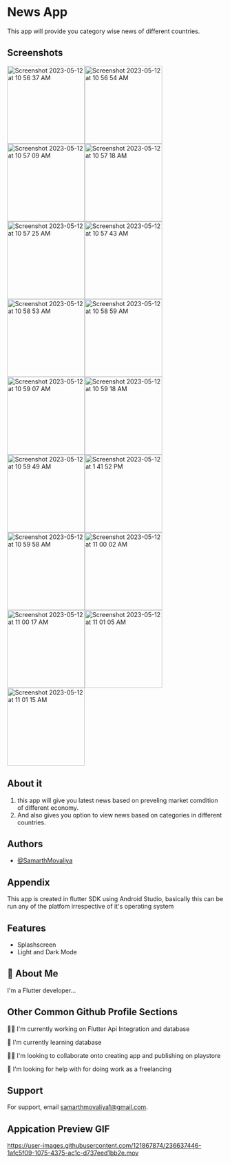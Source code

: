 # News App
This app will provide you category wise news of different countries.

## Screenshots
<img width="180" alt="Screenshot 2023-05-12 at 10 56 37 AM" src="https://github.com/SamarthMovaliya/news_app_flutter_Api/assets/121867874/257a7114-e0f1-434a-a8aa-f9dee49d6ba4"><img width="180" alt="Screenshot 2023-05-12 at 10 56 54 AM" src="https://github.com/SamarthMovaliya/news_app_flutter_Api/assets/121867874/e54fbf0b-e07f-4106-b4ff-6e01e1390c6d"><img width="180" alt="Screenshot 2023-05-12 at 10 57 09 AM" src="https://github.com/SamarthMovaliya/news_app_flutter_Api/assets/121867874/65901f19-9d0a-4068-bbb9-53da28c61872"><img width="180" alt="Screenshot 2023-05-12 at 10 57 18 AM" src="https://github.com/SamarthMovaliya/news_app_flutter_Api/assets/121867874/a12b0f6f-225d-4f25-968c-840ad600a60f"><img width="180" alt="Screenshot 2023-05-12 at 10 57 25 AM" src="https://github.com/SamarthMovaliya/news_app_flutter_Api/assets/121867874/a68da95f-f69b-4382-87fc-3fb3bf3b19f6"><img width="180" alt="Screenshot 2023-05-12 at 10 57 43 AM" src="https://github.com/SamarthMovaliya/news_app_flutter_Api/assets/121867874/04454187-03f2-4ba0-9f9b-571a7e80184b"><img width="180" alt="Screenshot 2023-05-12 at 10 58 53 AM" src="https://github.com/SamarthMovaliya/news_app_flutter_Api/assets/121867874/f5838418-cd3a-4e43-9b6a-c48139345e88"><img width="180" alt="Screenshot 2023-05-12 at 10 58 59 AM" src="https://github.com/SamarthMovaliya/news_app_flutter_Api/assets/121867874/8251976c-f1de-421e-b8c5-f1316f30c1ae"><img width="180" alt="Screenshot 2023-05-12 at 10 59 07 AM" src="https://github.com/SamarthMovaliya/news_app_flutter_Api/assets/121867874/95082922-5034-4893-9d7d-2eadcd0b17d6"><img width="180" alt="Screenshot 2023-05-12 at 10 59 18 AM" src="https://github.com/SamarthMovaliya/news_app_flutter_Api/assets/121867874/a464a4d4-478c-4ea6-b478-1041c7034644"><img width="180" alt="Screenshot 2023-05-12 at 10 59 49 AM" src="https://github.com/SamarthMovaliya/news_app_flutter_Api/assets/121867874/be3c8f0e-6f98-4b8d-b859-6677e396fe3b"><img width="180" alt="Screenshot 2023-05-12 at 1 41 52 PM" src="https://github.com/SamarthMovaliya/news_app_flutter_Api/assets/121867874/675238fc-058c-4e15-8ecc-c95f5c8cbedb"><img width="180" alt="Screenshot 2023-05-12 at 10 59 58 AM" src="https://github.com/SamarthMovaliya/news_app_flutter_Api/assets/121867874/cd50277d-dacd-493e-bf6b-883e483a7ba8"><img width="180" alt="Screenshot 2023-05-12 at 11 00 02 AM" src="https://github.com/SamarthMovaliya/news_app_flutter_Api/assets/121867874/69058a37-2f86-439a-83b7-cabd2ace51c1"><img width="180" alt="Screenshot 2023-05-12 at 11 00 17 AM" src="https://github.com/SamarthMovaliya/news_app_flutter_Api/assets/121867874/4aa4c073-f6a6-4129-9336-adb59fcafcdc"><img width="180" alt="Screenshot 2023-05-12 at 11 01 05 AM" src="https://github.com/SamarthMovaliya/news_app_flutter_Api/assets/121867874/d1575096-896b-409f-bffb-7ff922b4cee0"><img width="180" alt="Screenshot 2023-05-12 at 11 01 15 AM" src="https://github.com/SamarthMovaliya/news_app_flutter_Api/assets/121867874/7d0bb782-4b7a-4558-8f02-66d004f1aea2">



























## About it
 1) this app will give you latest news based on preveling market comdition of different economy.
 2) And also gives you option to view news based on categories in different countries.

## Authors

- [@SamarthMovaliya](https://github.com/SamarthMovaliya)


## Appendix

This app is created in flutter SDK using Android Studio, basically this can be run any of the platfom irrespective of it's operating system 


## Features

- Splashscreen
- Light and Dark Mode



## 🚀 About Me
I'm a Flutter  developer...


## Other Common Github Profile Sections
👩‍💻 I'm currently working on Flutter Api Integration and database

🧠 I'm currently learning database

👯‍♀️ I'm looking to collaborate onto creating app and publishing on playstore

🤔 I'm looking for help with for doing work as a freelancing 


## Support

For support, email samarthmovaliya1@gmail.com.


## Appication Preview GIF





https://user-images.githubusercontent.com/121867874/236637446-1afc5f09-1075-4375-ac1c-d737eed1bb2e.mov







